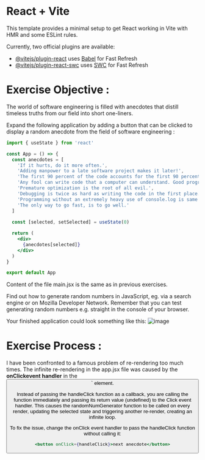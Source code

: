 # React + Vite

This template provides a minimal setup to get React working in Vite with HMR and some ESLint rules.

Currently, two official plugins are available:

- [@vitejs/plugin-react](https://github.com/vitejs/vite-plugin-react/blob/main/packages/plugin-react/README.md) uses [Babel](https://babeljs.io/) for Fast Refresh
- [@vitejs/plugin-react-swc](https://github.com/vitejs/vite-plugin-react-swc) uses [SWC](https://swc.rs/) for Fast Refresh

# Exercise Objective : 
The world of software engineering is filled with anecdotes that distill timeless truths from our field into short one-liners.

Expand the following application by adding a button that can be clicked to display a random anecdote from the field of software engineering :

```jsx
import { useState } from 'react'

const App = () => {
  const anecdotes = [
    'If it hurts, do it more often.',
    'Adding manpower to a late software project makes it later!',
    'The first 90 percent of the code accounts for the first 90 percent of the development time...The remaining 10 percent of the code accounts for the other 90 percent of the development time.',
    'Any fool can write code that a computer can understand. Good programmers write code that humans can understand.',
    'Premature optimization is the root of all evil.',
    'Debugging is twice as hard as writing the code in the first place. Therefore, if you write the code as cleverly as possible, you are, by definition, not smart enough to debug it.',
    'Programming without an extremely heavy use of console.log is same as if a doctor would refuse to use x-rays or blood tests when diagnosing patients.',
    'The only way to go fast, is to go well.'
  ]
   
  const [selected, setSelected] = useState(0)

  return (
    <div>
      {anecdotes[selected]}
    </div>
  )
}

export default App
```

Content of the file main.jsx is the same as in previous exercises.

Find out how to generate random numbers in JavaScript, eg. via a search engine or on Mozilla Developer Network. Remember that you can test generating random numbers e.g. straight in the console of your browser.

Your finished application could look something like this:
![image](https://github.com/devstackweb3/osa1/assets/118926098/338ccf06-8968-4447-bb24-4709f8ca2c03)

# Exercise Process : 
I have been confronted to a famous problem of re-rendering too much times. The infinite re-rendering in the app.jsx file was caused by the **onClickevent handler** in the <button>` element. 

Instead of passing the handleClick function as a callback, you are calling the function immediately and passing its return value (undefined) to the Click event handler. This causes the randomNumGenerator function to be called on every render, updating the selected state and triggering another re-render, creating an infinite loop.

To fix the issue, change the onClick event handler to pass the handleClick function without calling it:
```jsx
<button onClick={handleClick}>next anecdote</button>
```
